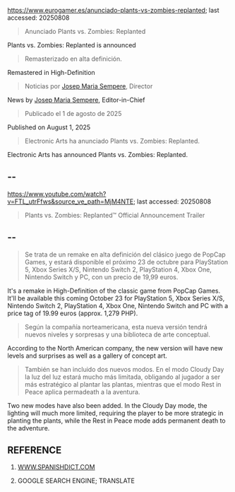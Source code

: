 https://www.eurogamer.es/anunciado-plants-vs-zombies-replanted; last accessed: 20250808

> Anunciado Plants vs. Zombies: Replanted

Plants vs. Zombies: Replanted is announced

> Remasterizado en alta definición.

Remastered in High-Definition

> Noticias por [Josep Maria Sempere](https://www.eurogamer.es/authors/josep-maria-sempere), Director

News by [Josep Maria Sempere](https://www.eurogamer.es/authors/josep-maria-sempere), Editor-in-Chief

> Publicado el 1 de agosto de 2025

Published on August 1, 2025

> Electronic Arts ha anunciado Plants vs. Zombies: Replanted.
 
Electronic Arts has announced Plants vs. Zombies: Replanted. 
 
## --

https://www.youtube.com/watch?v=FTL_utrFfws&source_ve_path=MjM4NTE; last accessed: 20250808

> Plants vs. Zombies: Replanted™ Official Announcement Trailer 
 
## --

> Se trata de un remake en alta definición del clásico juego de PopCap Games, y estará disponible el próximo 23 de octubre para PlayStation 5, Xbox Series X/S, Nintendo Switch 2, PlayStation 4, Xbox One, Nintendo Switch y PC, con un precio de 19,99 euros.

It's a remake in High-Definition of the classic game from PopCap Games. It'll be available this coming October 23 for PlayStation 5, Xbox Series X/S, Nintendo Switch 2, PlayStation 4, Xbox One, Nintendo Switch and PC with a price tag of 19.99 euros (approx. 1,279 PHP). 

> Según la compañía norteamericana, esta nueva versión tendrá nuevos niveles y sorpresas y una biblioteca de arte conceptual.

According to the North American company, the new version will have new levels and surprises as well as a gallery of concept art.

> También se han incluido dos nuevos modos. En el modo Cloudy Day la luz del luz estará mucho más limitada, obligando al jugador a ser más estratégico al plantar las plantas, mientras que el modo Rest in Peace aplica permadeath a la aventura. 

Two new modes have also been added. In the Cloudy Day mode, the lighting will much more limited, requiring the player to be more strategic in planting the plants, while the Rest in Peace mode adds permanent death to the adventure.

## REFERENCE

1) [WWW.SPANISHDICT.COM](https://www.spanishdict.com)

2) GOOGLE SEARCH ENGINE; TRANSLATE